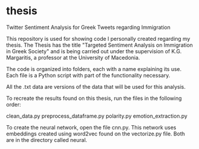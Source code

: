 # thesis
Twitter Sentiment Analysis for Greek Tweets regarding Immigration

This repository is used for showing code I personally created regarding my thesis. The Thesis has the title "Targeted Sentiment 
Analysis on Immigration in Greek Society" and is being carried out under the supervision of K.G. Margaritis, a professor at 
the University of Macedonia.

The code is organized into folders, each with a name explaining its use. Each file is a Python script with part of the functionality
necessary.

All the .txt data are versions of the data that will be used for this analysis.

To recreate the results found on this thesis, run the files in the following order:

clean_data.py
preprocess_dataframe.py
polarity.py
emotion_extraction.py

To create the neural network, open the file cnn.py. This network uses embeddings created using word2vec found on the vectorize.py file. Both are in the directory called neural.